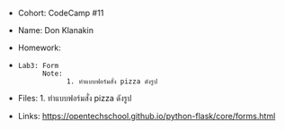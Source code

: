 - Cohort: CodeCamp #11
- Name: Don Klanakin
- Homework:
-     Lab3: Form
            Note:
                  1. ทำแบบฟอร์มสั่ง pizza ดังรูป

- Files:
      1. ทำแบบฟอร์มสั่ง pizza ดังรูป

- Links:
      https://opentechschool.github.io/python-flask/core/forms.html
